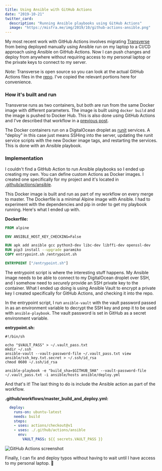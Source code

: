 ```yaml
---
title: Using Ansible with GitHub Actions
date: "2019-10-21"
twitter_card:
  description: "Running Ansible playbooks using GitHub Actions"
  image: "https://misfra.me/img/2019/10/github-actions-ansible.png"
---
```


My most recent work with GitHub Actions involves migrating [Transverse](https://transverseapp.com) from being
deployed manually using Ansible run on my laptop to a CI/CD approach using Ansible on GitHub Actions.
Now I can push changes and deploy from anywhere without requiring access to my personal laptop or the private
keys to connect to my server.

<!--more-->

_Note:_ Transverse is open source so you can look at the actual GitHub Actions files in the [repo](https://github.com/Preetam/transverse).
I've copied the relevant portions here for convenience.

### How it's built and run

Transverse runs as two containers, but both are run from the same Docker image with different parameters. The image
is built using `docker build` and the image is pushed to Docker Hub. This is also done using GitHub Actions and
I've described that workflow in a [previous post](/2019/09/deploying-projects-to-cloud-run-using-github-actions/).

The Docker containers run on a DigitalOcean droplet as [runit](http://smarden.org/runit/) services. A "deploy" in this case just means
SSHing into the server, updating the runit service scripts with the new Docker image tags, and restarting the services. This is
done with an Ansible playbook.

### Implementation

I couldn't find a GitHub Action to run Ansible playbooks so I ended up creating my own. You can define custom Actions as Docker images.
I created one specifically for my project and it's located in
[.github/actions/ansible](https://github.com/Preetam/transverse/tree/428d9ee4947cc359fe91730a908bd08771e48b0b/.github/actions/ansible).

This Docker image is built and run as part of my workflow on every merge to master. The Dockerfile is a minimal Alpine image with
Ansible. I had to experiment with the dependencies and pip in order to get my playbook running. Here's what I ended up with.

**Dockerfile:**

```dockerfile
FROM alpine 

ENV ANSIBLE_HOST_KEY_CHECKING=False

RUN apk add ansible gcc python3-dev libc-dev libffi-dev openssl-dev
RUN pip3 install --upgrade paramiko
COPY entrypoint.sh /entrypoint.sh

ENTRYPOINT ["/entrypoint.sh"]
```

The entrypoint script is where the interesting stuff happens. My Ansible image needs to be able to connect to my
DigitalOcean droplet over SSH, and I somehow need to _securely_ provide an SSH private key to the container. What I
ended up doing is using Ansible Vault to encrypt a private key I created specifically for GitHub Actions, and checking
it into the repo.

In the entrypoint script, I run `ansible-vault` with the vault password passed in as an environment variable to
decrypt the SSH key and prep it to be used with `ansible-playbook`. The vault password is set in GitHub as
a secret environment variable.

**entrypoint.sh:**

```
#!/bin/sh

echo "$VAULT_PASS" > ~/.vault_pass.txt
mkdir ~/.ssh
ansible-vault --vault-password-file ~/.vault_pass.txt view ansible/ssh_key.txt.secret > ~/.ssh/id_rsa
chmod 0600 ~/.ssh/id_rsa

ansible-playbook -e "build_sha=$GITHUB_SHA" --vault-password-file ~/.vault_pass.txt -i ansible/hosts ansible/deploy.yml
```

And that's it! The last thing to do is include the Ansible action as part of the workflow.

**.github/workflows/master_build_and_deploy.yml:**

```yaml
  deploy:
    runs-on: ubuntu-latest
    needs: build
    steps:
    - uses: actions/checkout@v1
    - uses: ./.github/actions/ansible
      env:
        VAULT_PASS: ${{ secrets.VAULT_PASS }}
```

![GitHub Actions screenshot](/img/2019/10/github-actions-ansible.png)

Finally, I can fix and deploy typos without having to wait until I have access to my personal laptop. 🙂
